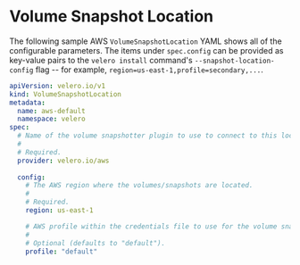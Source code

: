 # Volume Snapshot Location

The following sample AWS `VolumeSnapshotLocation` YAML shows all of the configurable parameters. The items under `spec.config` can be provided as key-value pairs to the `velero install` command's `--snapshot-location-config` flag -- for example, `region=us-east-1,profile=secondary,...`.

```yaml
apiVersion: velero.io/v1
kind: VolumeSnapshotLocation
metadata:
  name: aws-default
  namespace: velero
spec:
  # Name of the volume snapshotter plugin to use to connect to this location.
  #
  # Required.
  provider: velero.io/aws
  
  config:
    # The AWS region where the volumes/snapshots are located.
    #
    # Required.
    region: us-east-1

    # AWS profile within the credentials file to use for the volume snapshot location.
    # 
    # Optional (defaults to "default").
    profile: "default"
```
